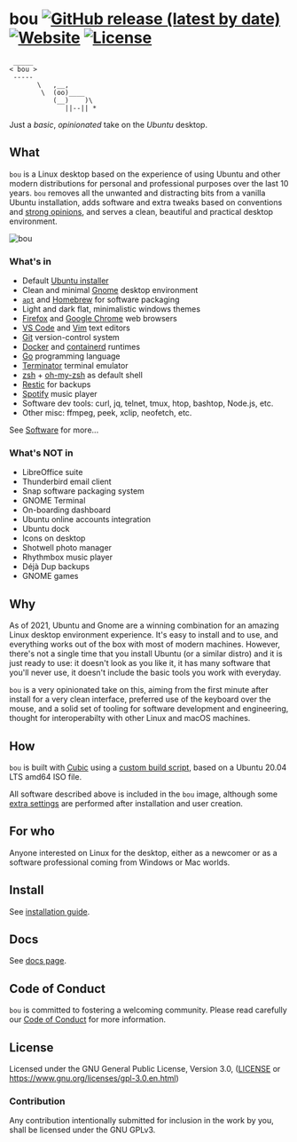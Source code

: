 bou
[![GitHub release (latest by date)](https://img.shields.io/github/v/release/oscillatingworks/bou)](https://github.com/oscillatingworks/bou/releases/latest)
[![Website](https://img.shields.io/website?down_color=red&down_message=down&up_color=green&up_message=up&url=https%3A%2F%2Fboudesk.top)](https://boudesk.top)
[![License](https://img.shields.io/github/license/oscillatingworks/bou)](https://raw.githubusercontent.com/oscillatingworks/bou/main/LICENSE)
===

```
 _____
< bou >
 -----
       \   ,__,
        \  (oo)____
           (__)    )\
              ||--|| *

```

Just a _basic_, _opinionated_ take on the _Ubuntu_ desktop.

## What

`bou` is a Linux desktop based on the experience of using Ubuntu and other
modern distributions for personal and professional purposes over the last
10 years. `bou` removes all the unwanted and distracting bits from a vanilla
Ubuntu installation, adds software and extra tweaks based on conventions and
[strong opinions](docs/opinions.md), and serves a clean, beautiful and practical
desktop environment.

![bou](https://user-images.githubusercontent.com/1381925/103160397-f7be1300-47d4-11eb-85e0-58b0113131c3.gif)

### What's in

- Default [Ubuntu installer](https://ubuntu.com/tutorials/install-ubuntu-desktop#1-overview)
- Clean and minimal [Gnome](https://www.gnome.org/) desktop environment
- [`apt`](http://manpages.ubuntu.com/manpages/bionic/man8/apt.8.html) and
  [Homebrew](https://docs.brew.sh/Homebrew-on-Linux) for software packaging
- Light and dark flat, minimalistic windows themes
- [Firefox](https://www.mozilla.org/en-US/firefox/new/) and [Google Chrome](https://www.google.com/chrome/) web browsers
- [VS Code](https://code.visualstudio.com/) and [Vim](https://www.vim.org/) text editors
- [Git](https://git-scm.com/) version-control system
- [Docker](https://docs.docker.com/engine/) and [containerd](https://containerd.io/) runtimes
- [Go](https://golang.org/) programming language
- [Terminator](https://terminator-gtk3.readthedocs.io/en/latest/) terminal emulator
- [zsh](https://sourceforge.net/p/zsh/code/ci/master/tree/) + [oh-my-zsh](https://ohmyz.sh/) as default shell
- [Restic](https://restic.net/) for backups
- [Spotify](https://www.spotify.com/) music player
- Software dev tools: curl, jq, telnet, tmux, htop, bashtop, Node.js, etc.
- Other misc: ffmpeg, peek, xclip, neofetch, etc.

See [Software](docs/software.md) for more...

### What's NOT in

- LibreOffice suite
- Thunderbird email client
- Snap software packaging system
- GNOME Terminal
- On-boarding dashboard
- Ubuntu online accounts integration
- Ubuntu dock
- Icons on desktop
- Shotwell photo manager
- Rhythmbox music player
- Déjà Dup backups
- GNOME games

## Why

As of 2021, Ubuntu and Gnome are a winning combination for an amazing Linux
desktop environment experience. It's easy to install and to use, and everything
works out of the box with most of modern machines. However, there's not a single
time that you install Ubuntu (or a similar distro) and it is just ready to use: it
doesn't look as you like it, it has many software that you'll never use, it doesn't
include the basic tools you work with everyday.

`bou` is a very opinionated take on this, aiming from the first minute after install
for a very clean interface, preferred use of the keyboard over the mouse, and a solid
set of tooling for software development and engineering, thought for interoperabilty
with other Linux and macOS machines.

## How

`bou` is built with [Cubic](https://launchpad.net/cubic) using a [custom build script](cubic/),
based on a Ubuntu 20.04 LTS amd64 ISO file.

All software described above is included in the `bou` image, although some [extra settings](userland/)
are performed after installation and user creation.

## For who

Anyone interested on Linux for the desktop, either as a newcomer or as a software professional
coming from Windows or Mac worlds.

## Install

See [installation guide](docs/install.md).

## Docs

See [docs page](docs/).

## Code of Conduct

`bou` is committed to fostering a welcoming community. Please read carefully our [Code of Conduct](CODE_OF_CONDUCT.md)
for more information.

## License

Licensed under the GNU General Public License, Version 3.0, ([LICENSE](LICENSE) or https://www.gnu.org/licenses/gpl-3.0.en.html)

### Contribution

Any contribution intentionally submitted for inclusion in the work by you, shall be licensed under the GNU GPLv3.
